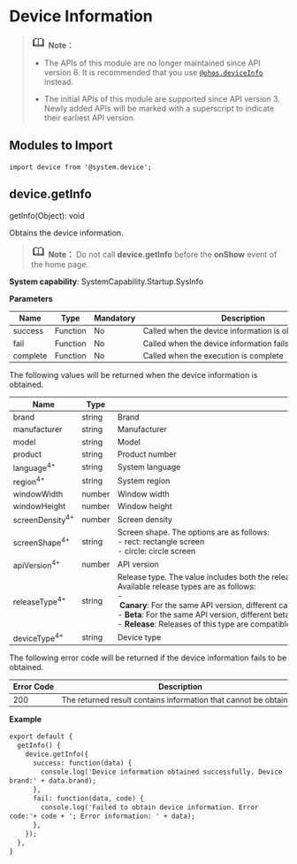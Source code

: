 # Device Information

> ![icon-note.gif](public_sys-resources/icon-note.gif) **Note：**
> - The APIs of this module are no longer maintained since API version 6. It is recommended that you use [`@ohos.deviceInfo`](js-apis-device-info.md) instead.
> 
> - The initial APIs of this module are supported since API version 3. Newly added APIs will be marked with a superscript to indicate their earliest API version.


## Modules to Import


```
import device from '@system.device';
```


## device.getInfo

getInfo(Object): void

Obtains the device information.

> ![icon-note.gif](public_sys-resources/icon-note.gif) **Note：**
> Do not call **device.getInfo** before the **onShow** event of the home page.

**System capability**: SystemCapability.Startup.SysInfo

**Parameters**

| Name | Type | Mandatory | Description |
| -------- | -------- | -------- | -------- |
| success | Function | No | Called&nbsp;when&nbsp;the&nbsp;device&nbsp;information&nbsp;is&nbsp;obtained |
| fail | Function | No | Called&nbsp;when&nbsp;the&nbsp;device&nbsp;information&nbsp;fails&nbsp;to&nbsp;be&nbsp;obtained |
| complete | Function | No | Called&nbsp;when&nbsp;the&nbsp;execution&nbsp;is&nbsp;complete |

The following values will be returned when the device information is obtained.

| Name | Type | Description |
| -------- | -------- | -------- |
| brand | string | Brand |
| manufacturer | string | Manufacturer |
| model | string | Model |
| product | string | Product&nbsp;number |
| language<sup>4+</sup> | string | System&nbsp;language |
| region<sup>4+</sup> | string | System&nbsp;region |
| windowWidth | number | Window&nbsp;width |
| windowHeight | number | Window&nbsp;height |
| screenDensity<sup>4+</sup> | number | Screen&nbsp;density |
| screenShape<sup>4+</sup> | string | Screen&nbsp;shape.&nbsp;The&nbsp;options&nbsp;are&nbsp;as&nbsp;follows:<br/>-&nbsp;rect:&nbsp;rectangle&nbsp;screen<br/>-&nbsp;circle:&nbsp;circle&nbsp;screen |
| apiVersion<sup>4+</sup> | number | API&nbsp;version |
| releaseType<sup>4+</sup> | string | Release&nbsp;type.&nbsp;The&nbsp;value&nbsp;includes&nbsp;both&nbsp;the&nbsp;release&nbsp;type&nbsp;and&nbsp;the&nbsp;API&nbsp;version,&nbsp;for&nbsp;example,&nbsp;Beta1.<br/>Available&nbsp;release&nbsp;types&nbsp;are&nbsp;as&nbsp;follows:<br/>-&nbsp;**Canary**:&nbsp;For&nbsp;the&nbsp;same&nbsp;API&nbsp;version,&nbsp;different&nbsp;canary&nbsp;releases&nbsp;are&nbsp;compatible&nbsp;with&nbsp;each&nbsp;other,&nbsp;but&nbsp;not&nbsp;compatible&nbsp;with&nbsp;those&nbsp;of&nbsp;the&nbsp;**beta**&nbsp;and&nbsp;**release**&nbsp;type.<br/>-&nbsp;**Beta**:&nbsp;For&nbsp;the&nbsp;same&nbsp;API&nbsp;version,&nbsp;different&nbsp;beta&nbsp;releases&nbsp;are&nbsp;compatible&nbsp;with&nbsp;each&nbsp;other,&nbsp;but&nbsp;not&nbsp;compatible&nbsp;with&nbsp;those&nbsp;of&nbsp;the&nbsp;**release**&nbsp;type.<br/>-&nbsp;**Release**:&nbsp;Releases&nbsp;of&nbsp;this&nbsp;type&nbsp;are&nbsp;compatible&nbsp;with&nbsp;the&nbsp;latest&nbsp;five&nbsp;API&nbsp;versions. |
| deviceType<sup>4+</sup> | string | Device type |

The following error code will be returned if the device information fails to be obtained.

| Error&nbsp;Code | Description |
| -------- | -------- |
| 200 | The&nbsp;returned&nbsp;result&nbsp;contains&nbsp;information&nbsp;that&nbsp;cannot&nbsp;be&nbsp;obtained. |

**Example**

```
export default {    
  getInfo() {        
    device.getInfo({            
      success: function(data) {                
        console.log('Device information obtained successfully. Device brand:' + data.brand);            
      },            
      fail: function(data, code) {                
        console.log('Failed to obtain device information. Error code:'+ code + '; Error information: ' + data);            
      },        
    });    
  },
}
```